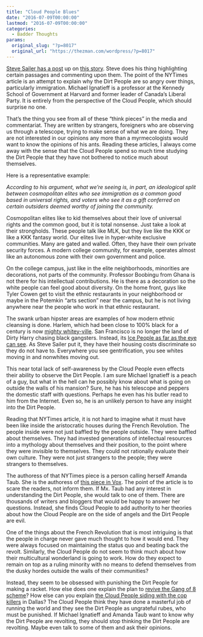 ```yaml
---
title: "Cloud People Blues"
date: "2016-07-09T00:00:00"
lastmod: "2016-07-09T00:00:00"
categories:
  - Badder Thoughts
params:
  original_slug: "?p=8017"
  original_url: "https://thezman.com/wordpress/?p=8017"
---
```


<a href="http://www.unz.com/isteve/who-belongs/" rel="noopener"
target="_blank">Steve Sailer has a post</a> up on <a
href="http://www.nytimes.com/2016/07/09/world/europe/a-central-conflict-of-21st-century-politics-who-belongs.html?mabReward=CTM&amp;action=click&amp;pgtype=Homepage&amp;region=CColumn&amp;module=Recommendation&amp;src=rechp&amp;WT.nav=RecEngine&amp;_r=0"
rel="noopener" target="_blank">this story</a>. Steve does his thing
highlighting certain passages and commenting upon them. The point of the
NYTimes article is an attempt to explain why the Dirt People are so
angry over things, particularly immigration. Michael Ignatieff is a
professor at the Kennedy School of Government at Harvard and former
leader of Canada’s Liberal Party. It is entirely from the perspective of
the Cloud People, which should surprise no one.

That’s the thing you see from all of these “think pieces” in the media
and commentariat. They are written by strangers, foreigners who are
observing us through a telescope, trying to make sense of what we are
doing. They are not interested in our opinions any more than
a myrmecologists would want to know the opinions of his ants. Reading
these articles, I always come away with the sense that the Cloud People
spend so much time studying the Dirt People that they have not bothered
to notice much about themselves.

Here is a representative example:

*According to his argument, what we’re seeing is, in part, an
ideological split between cosmopolitan elites who see immigration as a
common good based in universal rights, and voters who see it as a gift
conferred on certain outsiders deemed worthy of joining the community.*

Cosmopolitan elites like to kid themselves about their love of universal
rights and the common good, but it is total nonsense. Just take a look
at their strongholds. These people talk like MLK, but they live like the
KKK or like a KKK fantasy world. Our elites live in hyper-white
exclusive communities. Many are gated and walled. Often, they have their
own private security forces. A modern college community, for example,
operates almost like an autonomous zone with their own government and
police.

On the college campus, just like in the elite neighborhoods, minorities
are decorations, not parts of the community. Professor Boobingu from
Ghana is not there for his intellectual contributions. He is there as a
decoration so the white people can feel good about diversity. On the
home front, guys like Tyler Cowen get to visit the ethnic restaurants in
your neighborhood or maybe in the Potemkin “arts section” near the
campus, but he is not living anywhere near the people who work in that
ethnic restaurant.

The swank urban hipster areas are examples of how modern ethnic
cleansing is done. Harlem, which had been close to 100% black for a
century is now [mighty
whitey-ville](http://www.nytimes.com/2016/05/29/opinion/sunday/the-end-of-black-harlem.html).
San Francisco is no longer the land of Dirty Harry chasing black
gangsters. Instead, its [Ice People as far as the eye can
see](http://www.breitbart.com/california/2015/12/30/blacks-disappearing-space-starved-san-francisco/).
As Steve Sailer put it, they have their housing costs discriminate so
they do not have to. Everywhere you see gentrification, you see whites
moving in and nonwhites moving out.

This near total lack of self-awareness by the Cloud People even effects
their ability to observe the Dirt People. I am sure Michael Ignatieff is
a peach of a guy, but what in the hell can he possibly know about what
is going on outside the walls of his mansion? Sure, he has his telescope
and peppers the domestic staff with questions. Perhaps he even has his
butler read to him from the Internet. Even so, he is an unlikely person
to have any insight into the Dirt People.

Reading that NYTimes article, it is not hard to imagine what it must
have been like inside the aristocratic houses during the French
Revolution. The people inside were not just baffled by the people
outside. They were baffled about themselves. They had invested
generations of intellectual resources into a mythology about themselves
and their position, to the point where they were invisible to
themselves. They could not rationally evaluate their own culture. They
were not just strangers to the people; they were strangers to
themselves.

The authoress of that NYTimes piece is a person calling herself Amanda
Taub. She is the authoress of [this piece in
Vox](http://www.vox.com/2016/3/1/11127424/trump-authoritarianism). The
point of the article is to scare the readers, not inform them. If Mx.
Taub had any interest in understanding the Dirt People, she would talk
to one of them. There are thousands of writers and bloggers that would
be happy to answer her questions. Instead, she finds Cloud People to add
authority to her theories about how the Cloud People are on the side of
angels and the Dirt People are evil.

One of the things about the French Revolution that is most intriguing is
that the people in charge never gave much thought to how it would end.
They were always focused on maintaining the status quo and beating back
the revolt. Similarly, the Cloud People do not seem to think much about
how their multicultural wonderland is going to work. How do they expect
to remain on top as a ruling minority with no means to defend themselves
from the dusky hordes outside the walls of their communities?

Instead, they seem to be obsessed with punishing the Dirt People for
making a racket. How else does one explain the plan to [revive the Gang
of 8
scheme](http://www.politico.com/story/2016/07/immigration-reform-gang-eight-225028)?
How else can you explain [the Cloud People siding with the cop
killers](http://www.unz.com/isteve/after-dallas-hillary-doubles-down-on-blm-talking-points/)
in Dallas? The Cloud People think they have done a masterful job of
running the world and they see the Dirt People as ungrateful rubes, who
must be punished. If Michael Ignatieff and Amanda Taub want to know why
the Dirt People are revolting, they should stop thinking the Dirt People
are revolting. Maybe even talk to some of them and ask their opinions.
